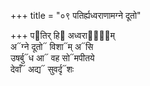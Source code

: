 +++
title = "०९ पतिर्ह्यध्वराणामग्ने दूतो"

+++
प᳓तिर् हि᳓ अध्वरा᳓णा᳐म्  
अ᳓ग्ने दूतो᳓ विशा᳓म् अ᳓सि  
उषर्बु᳓ध आ᳓ वह सो᳓मपीतये  
देवाँ᳓ अद्य᳓ सुवर्दृ᳓शः